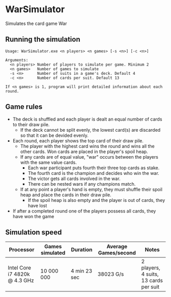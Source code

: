# WarSimulator

Simulates the card game War

## Running the simulation
```
Usage: WarSimulator.exe <n players> <n games> [-s <n>] [-c <n>]

Arguments:
  <n players> Number of players to simulate per game. Minimum 2
  <n games>   Number of games to simulate
  -s <n>      Number of suits in a game's deck. Default 4
  -c <n>      Number of cards per suit. Default 13

If <n games> is 1, program will print detailed information about each round.
  ```

## Game rules
- The deck is shuffled and each player is dealt an equal number of cards to their draw pile.
  - If the deck cannot be split evenly, the lowest card(s) are discarded so that it can be devided evenly.
- Each round, each player shows the top card of their draw pile.
  - The player with the highest card wins the round and wins all the other cards. Won cards are placed in the player's spoil heap.
  - If any cards are of equal value, "war" occurs between the players with the same value cards.
    - Each war participant puts fourth their three top cards as stake.
    - The fourth card is the champion and decides who win the war.
    - The victor gets all cards involved in the war.
    - There can be nested wars if any champions match.
  - If at any point a player's hand is empty, they must shuffle their spoil heap and place the cards in their draw pile.
    - If the spoil heap is also empty and the player is out of cards, they have lost
- If after a completed round one of the players possess all cards, they have won the game

## Simulation speed
| Processor                     | Games simulated | Duration     | Average Games/second | Notes                                 |
| ------------------------------| --------------- | ------------ | -------------------- | ------------------------------------- |
| Intel Core i7 4820k @ 4.3 GHz | 10 000 000      | 4 min 23 sec | 38023 G/s            | 2 players, 4 suits, 13 cards per suit |